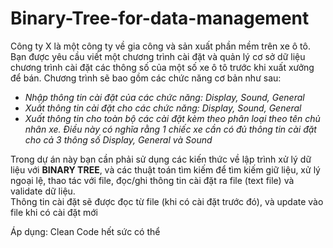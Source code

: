 # Binary-Tree-for-data-management
Công ty X là một công ty về gia công và sản xuất phần mềm trên xe ô tô. Bạn được yêu cầu viết một chương trình cài đặt và quản lý cơ sở dữ liệu chương trình cài đặt các thông số của một số xe ô tô trước khi xuất xưởng để bán. Chương trình sẽ bao gồm các chức năng cơ bản như sau:  
* *Nhập thông tin cài đặt của các chức năng: Display, Sound, General*  
* *Xuất thông tin cài đặt cho các chức năng: Display, Sound, General*  
* *Xuất thông tin cho toàn bộ các cài đặt kèm theo phân loại theo tên chủ nhân xe. Điều này có nghĩa rằng 1 chiếc xe cần có đủ thông tin cài đặt cho cả 3 thông số Display, General và Sound*    

Trong dự án này bạn cần phải sử dụng các kiến thức về lập trình xử lý dữ liệu với **BINARY TREE**, và các thuật toán tìm kiếm để tìm kiếm giữ liệu, xử lý ngoại lệ, thao tác với file, đọc/ghi thông tin cài đặt ra file (text file) và validate dữ liệu.  
Thông tin cài đặt sẽ được đọc từ file (khi có cài đặt trước đó), và update vào file khi có cài đặt mới  

Áp dụng: Clean Code hết sức có thể